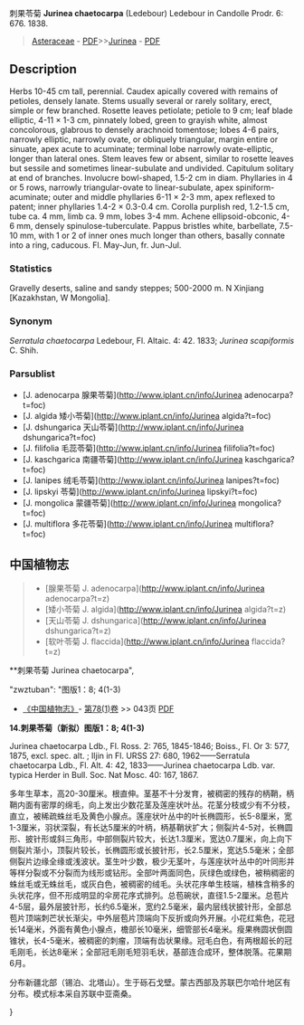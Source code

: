 刺果苓菊 **Jurinea chaetocarpa** (Ledebour) Ledebour in Candolle Prodr. 6: 676. 1838.

> [Asteraceae](http://www.iplant.cn/info/Asteraceae?t=foc) - [PDF](http://www.iplant.cn/foc/pdf/Asteraceae.pdf)>>[Jurinea](http://www.iplant.cn/info/Jurinea?t=foc) - [PDF](http://www.iplant.cn/foc/pdf/Jurinea.pdf)

## Description

Herbs 10-45 cm tall, perennial. Caudex apically covered with remains of petioles, densely lanate. Stems usually several or rarely solitary, erect, simple or few branched. Rosette leaves petiolate; petiole to 9 cm; leaf blade elliptic, 4-11 × 1-3 cm, pinnately lobed, green to grayish white, almost concolorous, glabrous to densely arachnoid tomentose; lobes 4-6 pairs, narrowly elliptic, narrowly ovate, or obliquely triangular, margin entire or sinuate, apex acute to acuminate; terminal lobe narrowly ovate-elliptic, longer than lateral ones. Stem leaves few or absent, similar to rosette leaves but sessile and sometimes linear-subulate and undivided. Capitulum solitary at end of branches. Involucre bowl-shaped, 1.5-2 cm in diam. Phyllaries in 4 or 5 rows, narrowly triangular-ovate to linear-subulate, apex spiniform-acuminate; outer and middle phyllaries 6-11 × 2-3 mm, apex reflexed to patent; inner phyllaries 1.4-2 × 0.3-0.4 cm. Corolla purplish red, 1.2-1.5 cm, tube ca. 4 mm, limb ca. 9 mm, lobes 3-4 mm. Achene ellipsoid-obconic, 4-6 mm, densely spinulose-tuberculate. Pappus bristles white, barbellate, 7.5-10 mm, with 1 or 2 of inner ones much longer than others, basally connate into a ring, caducous. Fl. May-Jun, fr. Jun-Jul.

### Statistics
Gravelly deserts, saline and sandy steppes; 500-2000 m. N Xinjiang [Kazakhstan, W Mongolia].

### Synonym
*Serratula chaetocarpa* Ledebour, Fl. Altaic. 4: 42. 1833; *Jurinea scapiformis* C. Shih.

### Parsublist

* [J.  adenocarpa  腺果苓菊](http://www.iplant.cn/info/Jurinea adenocarpa?t=foc)
* [J.  algida  矮小苓菊](http://www.iplant.cn/info/Jurinea algida?t=foc)
* [J.  dshungarica  天山苓菊](http://www.iplant.cn/info/Jurinea dshungarica?t=foc)
* [J.  filifolia  毛蕊苓菊](http://www.iplant.cn/info/Jurinea filifolia?t=foc)
* [J.  kaschgarica  南疆苓菊](http://www.iplant.cn/info/Jurinea kaschgarica?t=foc)
* [J.  lanipes  绒毛苓菊](http://www.iplant.cn/info/Jurinea lanipes?t=foc)
* [J.  lipskyi  苓菊](http://www.iplant.cn/info/Jurinea lipskyi?t=foc)
* [J.  mongolica  蒙疆苓菊](http://www.iplant.cn/info/Jurinea mongolica?t=foc)
* [J.  multiflora  多花苓菊](http://www.iplant.cn/info/Jurinea multiflora?t=foc)

## 中国植物志

> * [腺果苓菊  J.  adenocarpa](http://www.iplant.cn/info/Jurinea adenocarpa?t=z)
> * [矮小苓菊  J.  algida](http://www.iplant.cn/info/Jurinea algida?t=z)
> * [天山苓菊  J.  dshungarica](http://www.iplant.cn/info/Jurinea dshungarica?t=z)
> * [软叶苓菊  J.  flaccida](http://www.iplant.cn/info/Jurinea flaccida?t=z)

**刺果苓菊 Jurinea chaetocarpa",

  "zwztuban": "图版1：8; 4(1-3)

* [《中国植物志》](http://www.iplant.cn/frps)- [第78(1)卷](http://www.iplant.cn/frps/vol/78(1)) >> 043页 [PDF](http://www.iplant.cn/frps/pdf/78(1)/043.PDF)

**14.刺果苓菊（新拟）图版1：8; 4(1-3)**

Jurinea chaetocarpa Ldb., Fl. Ross. 2: 765, 1845-1846; Boiss., Fl. Or 3: 577, 1875, excl. spec. alt. ; Iljin in Fl. URSS 27: 680, 1962——Serratula chaetocarpa Ldb., Fl. Alt. 4: 42, 1833——Jurinea chaetocarpa Ldb. var. typica Herder in Bull. Soc. Nat Mosc. 40: 167, 1867.

多年生草本，高20-30厘米。根直伸。茎基不十分发育，被稠密的残存的柄鞘，柄鞘内面有密厚的绵毛，向上发出少数花茎及莲座状叶丛。花茎分枝或少有不分枝，直立，被稀疏蛛丝毛及黄色小腺点。莲座状叶丛中的叶长椭圆形，长5-8厘米，宽1-3厘米，羽状深裂，有长达5厘米的叶柄，柄基鞘状扩大；侧裂片4-5对，长椭圆形、披针形或斜三角形，中部侧裂片较大，长达1.3厘米，宽达0.7厘米，向上向下侧裂片渐小，顶裂片较长，长椭圆形或长披针形，长2.5厘米，宽达5.5毫米；全部侧裂片边缘全缘或浅波状。茎生叶少数，极少无茎叶，与莲座状叶丛中的叶同形并等样分裂或不分裂而为线形或钻形。全部叶两面同色，灰绿色或绿色，被稍稠密的蛛丝毛或无蛛丝毛，或灰白色，被稠密的绒毛。头状花序单生枝端，植株含稍多的头状花序，但不形成明显的伞房花序式排列。总苞碗状，直径1.5-2厘米。总苞片4-5层，最外层披针形，长约6.5毫米，宽约2.5毫米，最内层线状披针形，全部总苞片顶端刺芒状长渐尖，中外层苞片顶端向下反折或向外开展。小花红紫色，花冠长14毫米，外面有黄色小腺点，檐部长10毫米，细管部长4毫米。瘦果椭圆状倒圆锥状，长4-5毫米，被稠密的刺瘤，顶端有齿状果缘。冠毛白色，有两根超长的冠毛刚毛，长达8毫米；全部冠毛刚毛短羽毛状，基部连合成环，整体脱落。花果期6月。

分布新疆北部（锡泊、北塔山）。生于砾石戈壁。蒙古西部及苏联巴尔哈什地区有分布。模式标本采自苏联中亚斋桑。

}